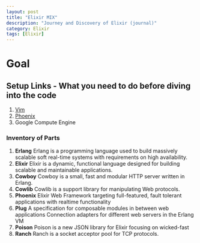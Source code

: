 ```yaml
---
layout: post
title: "Elixir MIX"
description: "Journey and Discovery of Elixir (journal)"
category: Elixir 
tags: [Elixir]
---
```

# Goal

## Setup Links - What you need to do before diving into the code
1. [Vim](http://rustamserg.com/?p=171)
2. [Phoenix](http://www.phoenixframework.org/)
3. Google Compute Engine 

### Inventory of Parts
1. **Erlang** Erlang is a programming language used to build massively scalable soft real-time systems with requirements on high availability. 
2. **Elixir** Elixir is a dynamic, functional language designed for building scalable and maintainable applications.
3. **Cowboy** Cowboy is a small, fast and modular HTTP server written in Erlang.
4. **Cowlib** Cowlib is a support library for manipulating Web protocols.
5. **Phoenix** Elixir Web Framework targeting full-featured, fault tolerant applications with realtime functionality
6. **Plug** A specification for composable modules in between web applications Connection adapters for different web servers in the Erlang VM 
7. **Poison** Poison is a new JSON library for Elixir focusing on wicked-fast
8. **Ranch** Ranch is a socket acceptor pool for TCP protocols.
